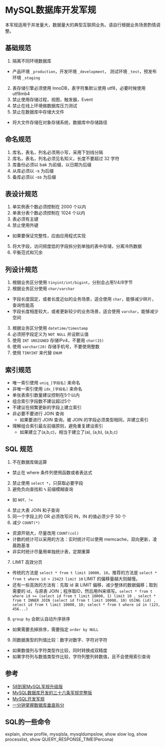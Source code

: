# MySQL数据库开发军规

本军规适用于并发量大，数据量大的典型互联网业务。请自行根据业务场景酌情调整。

## 基础规范

1. 隔离不同环境数据库
  * 产品环境 `_production`，开发环境 `_development`， 测试环境 `_test`，预发布环境 `_staging`
2. 表存储引擎必须使用 InnoDB，表字符集默认使用 utf8，必要时候使用 utf8mb4  
3. 禁止使用存储过程，视图，触发器，Event
4. 禁止在线上环境做数据库压力测试
5. 禁止在数据库中存储大文件
  * 将大文件存储在对象存储系统，数据库中存储路径

## 命名规范

1. 库名，表名，列名必须用小写，采用下划线分隔
2. 库名，表名，列名必须见名知义，长度不要超过 32 字符
3. 库备份必须以 bak 为前缀，以日期为后缀
4. 从库必须以 -s 为后缀
5. 备库必须以 -ss 为后缀

## 表设计规范

1. 单实例表个数必须控制在 2000 个以内
2. 单表分表个数必须控制在 1024 个以内
3. 表必须有主键
4. 禁止使用外键
  * 如果要保证完整性，应由应用程式实现
5. 将大字段，访问频度低的字段拆分到单独的表中存储，分离冷热数据
6. 平衡范式和冗余

## 列设计规范

1. 根据业务区分使用 `tinyint/int/bigint`，分别会占用1/4/8字节
2. 根据业务区分使用 `char/varchar`
  * 字段长度固定，或者长度近似的业务场景，适合使用 `char`，能够减少碎片，查询性能高
  * 字段长度相差较大，或者更新较少的业务场景，适合使用 `varchar`，能够减少空间
3. 根据业务区分使用 `datetime/timestamp`
4. 必须把字段定义为 `NOT NULL` 并设默认值
5. 使用 `INT UNSIGNED` 存储IPv4，不要用 `char(15)`
6. 使用 `varchar(20)` 存储手机号，不要使用整数
7. 使用 `TINYINT` 来代替 `ENUM`

## 索引规范

* 唯一索引使用 `uniq_[字段名]` 来命名
* 非唯一索引使用 `idx_[字段名]` 来命名
* 单张表索引数量建议控制在5个以内
* 组合索引字段数不建议超过5个
* 不建议在频繁更新的字段上建立索引
* 非必要不要进行 JOIN 查询
  * 如果要进行 JOIN 查询，被 JOIN 的字段必须类型相同，并建立索引
* 理解组合索引最左前缀原则，避免重复建设索引
  * 如果建立了(a,b,c)，相当于建立了(a), (a,b), (a,b,c)

## SQL 规范

1. 不在数据库做运算
  * 禁止在 where 条件列使用函数或者表达式
2. 禁止使用 `select *`，只获取必要字段
3. 避免负向查找和 `%` 前缀模糊查询
  * 如 `NOT、!=`
4. 禁止大表 JOIN 和子查询
5. 同一个字段上的 OR 必须改写问 IN，IN 的值必须少于 50 个
6. 减少 `COUNT(*)`
  * 资源开销大，尽量改用 `COUNT(col)`
  * 计数的统计可以采用的方法：实时统计可以使用 memcache，双向更新，凌晨跑基准
  * 非实时统计尽量用单独统计表，定期重算
7. LIMIT 高效分页
  * 传统的方法是 `select * from t limit 10000, 10`，推荐的方法是 `select * from t where id > 23423 limit 10` LIMIT 的偏移量越大则越慢。
  * 还有一些高效的方法有：先取 id 来 LIMIT 偏移，减少整体的数据偏移；取到需要的 id，与原表 JOIN；程序取ID，然后用IN来填写。`select * from t where id >= (select id from t limit 10000, 1) limit 10 , select * from t INNER JOIN (select id from t limit 10000, 10) USING (id) , select id from t limit 10000, 10; select * from t where id in (123, 456...)`
8. `group by` 会默认自动升序排序
  * 如果需要去掉排序，需要指定 `order by NULL`
9. 同数据类型的列值比较：数字对数字、字符对字符
  * 如果数值列与字符类型作比较，同时转换成双精度
  * 如果字符列与数值类型作比较，字符列整列转数值，且不会使用索引查询

## 参考

* [58到家MySQL军规升级版](https://mp.weixin.qq.com/s/YfCORbcCX1hymXBCrZbAZg)
* [MySQL数据库开发的三十六条军规完整版](https://wenku.baidu.com/view/77a04f7f31b765ce050814b2.html)
* [MySQL开发军规](https://www.jianshu.com/p/cf620ad5e8f4)
* [一分钟掌握数据库垂直拆分](https://mp.weixin.qq.com/s?__biz=MjM5ODYxMDA5OQ==&mid=2651959773&idx=1&sn=7e4ad0dcd050f6662dfaf39d9de36f2c&chksm=bd2d04018a5a8d17b92098b4840aac23982e32d179cdd957e4c55011f6a08f6bd31f9ba5cfee&scene=21#wechat_redirect)

## SQL的一些命令

explain, show profile, mysqlsla, mysqldumpslow, show slow log, show processlist, show QUERY_RESPONSE_TIME(Percona)
